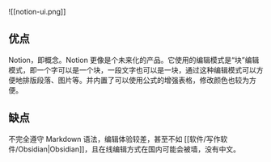 ![[notion-ui.png]]

## 优点

Notion，即概念。Notion 更像是个未来化的产品。它使用的编辑模式是“块”编辑模式，即一个字可以是一个块，一段文字也可以是一块，通过这种编辑模式可以方便地排版段落、图片等。并内置了可以使用公式的增强表格，修改颜色也较为方便。

## 缺点

不完全遵守 Markdown 语法，编辑体验较差，甚至不如 [[软件/写作软件/Obsidian|Obsidian]]，且在线编辑方式在国内可能会被墙，没有中文。
